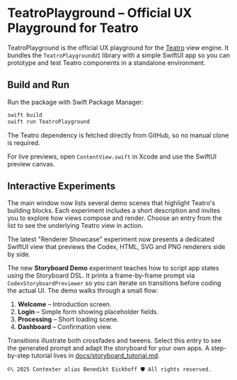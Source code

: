# TeatroPlayground – Official UX Playground for Teatro

TeatroPlayground is the official UX playground for the [Teatro](../teatro) view engine. It bundles the `TeatroPlaygroundUI` library with a simple SwiftUI app so you can prototype and test Teatro components in a standalone environment.

## Build and Run

Run the package with Swift Package Manager:

```bash
swift build
swift run TeatroPlayground
```


The Teatro dependency is fetched directly from GitHub, so no manual clone is required.

For live previews, open `ContentView.swift` in Xcode and use the SwiftUI preview canvas.

## Interactive Experiments

The main window now lists several demo scenes that highlight Teatro's building blocks.
Each experiment includes a short description and invites you to explore how views
compose and render. Choose an entry from the list to see the underlying Teatro
view in action.

The latest "Renderer Showcase" experiment now presents a dedicated SwiftUI view
that previews the Codex, HTML, SVG and PNG renderers side by side.

The new **Storyboard Demo** experiment teaches how to script app states using
the Storyboard DSL. It prints a frame-by-frame prompt via
`CodexStoryboardPreviewer` so you can iterate on transitions before coding the
actual UI. The demo walks through a small flow:

1. **Welcome** – Introduction screen.
2. **Login** – Simple form showing placeholder fields.
3. **Processing** – Short loading scene.
4. **Dashboard** – Confirmation view.

Transitions illustrate both crossfades and tweens. Select this entry to see the
generated prompt and adapt the storyboard for your own apps. A step-by-step
tutorial lives in [docs/storyboard_tutorial.md](../docs/storyboard_tutorial.md).


````text
©\ 2025 Contexter alias Benedikt Eickhoff 🛡️ All rights reserved.
````
